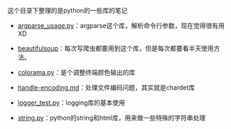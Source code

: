 这个目录下整理的是python的一些库的笔记

- [argparse_usage.py](argparse_usage.py)：argparse这个库，解析命令行参数，现在觉得很有用XD

- [beautifulsoup](beautifulsoup.md)：每次写爬虫都要用到这个库，但是每次都要看半天使用方法。

- [colorama.py](colorama.py)：是个调整终端颜色输出的库

- [handle-encoding.md](handle-encoding.md)：处理文件编码问题，其实就是chardet库

- [logger_test.py](logger_test.py)：logging库的基本使用

- [string.py](string.py)：python的string和html库，用来做一些特殊的字符串处理


